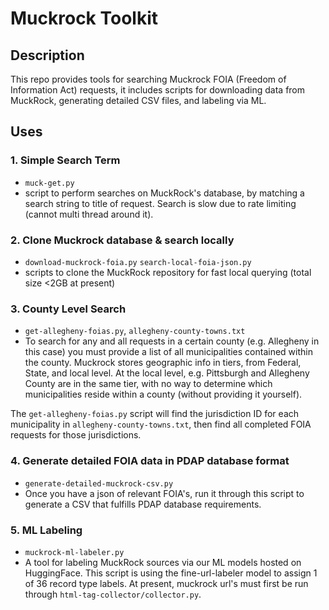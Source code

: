 # Muckrock Toolkit

## Description
This repo provides tools for searching Muckrock FOIA (Freedom of Information Act) requests, it includes scripts for downloading data from MuckRock, generating detailed CSV files, and labeling via ML.

## Uses

### 1. Simple Search Term
- `muck-get.py`
- script to perform searches on MuckRock's database, by matching a search string to title of request. Search is slow due to rate limiting (cannot multi thread around it).

### 2. Clone Muckrock database & search locally
- `download-muckrock-foia.py` `search-local-foia-json.py`
- scripts to clone the MuckRock repository for fast local querying (total size <2GB at present)

### 3. County Level Search
- `get-allegheny-foias.py`, `allegheny-county-towns.txt`
- To search for any and all requests in a certain county (e.g. Allegheny in this case) you must provide a list of all municipalities contained within the county. Muckrock stores geographic info in tiers, from Federal, State, and local level. At the local level, e.g. Pittsburgh and Allegheny County are in the same tier, with no way to determine which municipalities reside within a county (without providing it yourself).

The `get-allegheny-foias.py` script will find the jurisdiction ID for each municipality in `allegheny-county-towns.txt`, then find all completed FOIA requests for those jurisdictions.

### 4. Generate detailed FOIA data in PDAP database format 
- `generate-detailed-muckrock-csv.py`
- Once you have a json of relevant FOIA's, run it through this script to generate a CSV that fulfills PDAP database requirements.

### 5. ML Labeling 
- `muckrock-ml-labeler.py`
- A tool for labeling MuckRock sources via our ML models hosted on HuggingFace. This script is using the fine-url-labeler model to assign 1 of 36 record type labels. At present, muckrock url's must first be run through `html-tag-collector/collector.py`. 
